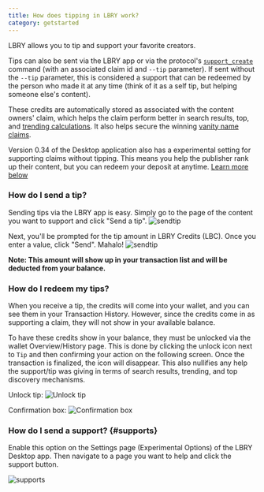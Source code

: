 ```yaml
---
title: How does tipping in LBRY work?
category: getstarted
---
```


LBRY allows you to tip and support your favorite creators.

Tips can also be sent via the LBRY app or via the protocol's [`support_create`](/api#support_create) command (with an associated claim id and `--tip` parameter). If sent without the `--tip` parameter, this is considered a support that can be redeemed by the person who made it at any time (think of it as a self tip, but helping someone else's content).

These credits are automatically stored as associated with the content owners' claim, which helps the claim perform better in search results, top, and [trending calculations](https://lbry.com/faq/trending). It also helps secure the winning [vanity name claims](/faq/naming).

Version 0.34 of the Desktop application also has a experimental setting for supporting claims without tipping. This means you help the publisher rank up their content, but you can redeem your deposit at anytime. [Learn more below](#supports)

### How do I send a tip?

Sending tips via the LBRY app is easy. Simply go to the page of the content you want to support and click "Send a tip".
![sendtip](https://spee.ch/@clement:e/sendatip.png)

Next, you'll be prompted for the tip amount in LBRY Credits (LBC). Once you enter a value, click "Send". Mahalo!
![sendtip](https://spee.ch/@clement:e/tipamount.png)

**Note: This amount will show up in your transaction list and will be deducted from your balance.**

### How do I redeem my tips?

When you receive a tip, the credits will come into your wallet, and you can see them in your Transaction History. However, since the credits come in as supporting a claim, they will not show in your available balance.

To have these credits show in your balance, they must be unlocked via the wallet Overview/History page. This is done by clicking the unlock icon next to `Tip` and then confirming your action on the following screen. Once the transaction is finalized, the icon will disappear. This also nullifies any help the support/tip was giving in terms of search results, trending, and top discovery mechanisms. 

Unlock tip: ![Unlock tip](https://spee.ch/@clement:e/tip.png)

Confirmation box: ![Confirmation box](https://spee.ch/@clement:e/tipconfirm.png)

### How do I send a support? {#supports}

Enable this option on the Settings page (Experimental Options) of the LBRY Desktop app. Then navigate to a page you want to help and click the support button.

![supports](https://spee.ch/c/supports.jpeg)
